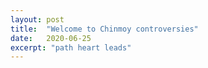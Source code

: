 ```yaml
---
layout: post
title:  "Welcome to Chinmoy controversies"
date:   2020-06-25
excerpt: "path heart leads"
---
```


